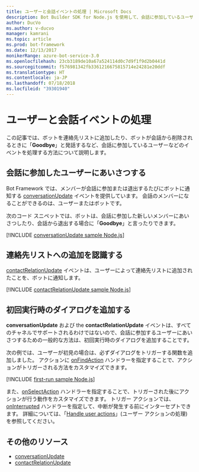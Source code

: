 ```yaml
---
title: ユーザーと会話イベントの処理 | Microsoft Docs
description: Bot Builder SDK for Node.js を使用して、会話に参加しているユーザーなどのイベントを処理する方法について説明します。
author: DucVo
ms.author: v-ducvo
manager: kamrani
ms.topic: article
ms.prod: bot-framework
ms.date: 12/13/2017
monikerRange: azure-bot-service-3.0
ms.openlocfilehash: 23cb3189de10a67a524114d0c7d9f1f9d2b0441d
ms.sourcegitcommit: f576981342fb3361216675815714e24281e20ddf
ms.translationtype: HT
ms.contentlocale: ja-JP
ms.lasthandoff: 07/18/2018
ms.locfileid: "39301940"
---
```

# <a name="handle-user-and-conversation-events"></a>ユーザーと会話イベントの処理

この記事では、ボットを連絡先リストに追加したり、ボットが会話から削除されるときに「**Goodbye**」と発話するなど、会話に参加しているユーザーなどのイベントを処理する方法について説明します。


## <a name="greet-a-user-on-conversation-join"></a>会話に参加したユーザーにあいさつする
Bot Framework では、メンバーが会話に参加または退出するたびにボットに通知する [conversationUpdate][conversationUpdate] イベントを提供しています。 会話のメンバーになることができるのは、ユーザーまたはボットです。

次のコード スニペットでは、ボットは、会話に参加した新しいメンバーにあいさつしたり、会話から退出する場合に「**Goodbye**」と言ったりできます。

[!INCLUDE [conversationUpdate sample Node.js](../includes/snippet-code-node-conversationupdate-1.md)]

## <a name="acknowledge-add-to-contacts-list"></a>連絡先リストへの追加を認識する

[contactRelationUpdate][contactRelationUpdate] イベントは、ユーザーによって連絡先リストに追加されたことを、ボットに通知します。

[!INCLUDE [contactRelationUpdate sample Node.js](../includes/snippet-code-node-contactrelationupdate-1.md)]

## <a name="add-a-first-run-dialog"></a>初回実行時のダイアログを追加する

**conversationUpdate** および the **contactRelationUpdate** イベントは、すべてのチャネルでサポートされるわけではないので、会話に参加するユーザーにあいさつするための一般的な方法は、初回実行時のダイアログを追加することです。

次の例では、ユーザーが初見の場合は、必ずダイアログをトリガーする関数を追加しました。 アクションに [onFindAction][onFindAction] ハンドラーを指定することで、アクションがトリガーされる方法をカスタマイズできます。 

[!INCLUDE [first-run sample Node.js](../includes/snippet-code-node-first-run-dialog-1.md)]

また、[onSelectAction][onSelectAction] ハンドラーを指定することで、トリガーされた後にアクションが行う動作をカスタマイズできます。 トリガー アクションでは、[onInterrupted][onInterrupted] ハンドラーを指定して、中断が発生する前にインターセプトできます。 詳細については、「[Handle user actions](bot-builder-nodejs-dialog-actions.md)」(ユーザー アクションの処理) を参照してください。

## <a name="additional-resources"></a>その他のリソース

* [conversationUpdate][conversationUpdate]
* [contactRelationUpdate][contactRelationUpdate]

[conversationUpdate]: https://docs.botframework.com/en-us/node/builder/chat-reference/interfaces/_botbuilder_d_.iconversationupdate.html
[contactRelationUpdate]: https://docs.botframework.com/en-us/node/builder/chat-reference/interfaces/_botbuilder_d_.icontactrelationupdate.html

[onFindAction]: https://docs.botframework.com/en-us/node/builder/chat-reference/interfaces/_botbuilder_d_.itriggeractionoptions#onfindaction
[onSelectAction]: https://docs.botframework.com/en-us/node/builder/chat-reference/interfaces/_botbuilder_d_.itriggeractionoptions#onselectaction
[onInterrupted]: https://docs.botframework.com/en-us/node/builder/chat-reference/interfaces/_botbuilder_d_.itriggeractionoptions#oninterrupted

[SendTyping]: https://docs.botframework.com/en-us/node/builder/chat-reference/classes/_botbuilder_d_.session#sendtyping
[IMessage]: http://docs.botframework.com/en-us/node/builder/chat-reference/interfaces/_botbuilder_d_.imessage
[ChatConnector]: https://docs.botframework.com/en-us/node/builder/chat-reference/classes/_botbuilder_d_.chatconnector.html
[session_userData]: https://docs.botframework.com/en-us/node/builder/chat-reference/classes/_botbuilder_d_.session.html#userdata
